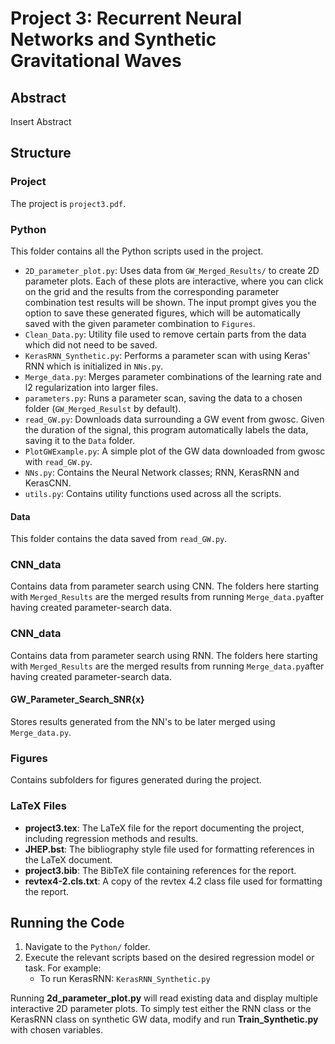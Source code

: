 # Project 3: Recurrent Neural Networks and Synthetic Gravitational Waves

## Abstract
Insert Abstract

## Structure

### Project
The project is `project3.pdf`.

### Python
This folder contains all the Python scripts used in the project.

- `2D_parameter_plot.py`: Uses data from `GW_Merged_Results/` to create 2D parameter plots. Each of these plots are interactive, where you can click on the grid and the results from the corresponding parameter combination test results will be shown. The input prompt gives you the option to save these generated figures, which will be automatically saved with the given parameter combination to `Figures`.
- `Clean_Data.py`: Utility file used to remove certain parts from the data which did not need to be saved.
- `KerasRNN_Synthetic.py`: Performs a parameter scan with using Keras' RNN which is initialized in `NNs.py`.
- `Merge_data.py`: Merges parameter combinations of the learning rate and l2 regularization into larger files.
- `parameters.py`: Runs a parameter scan, saving the data to a chosen folder (`GW_Merged_Resulst` by default).
- `read_GW.py`: Downloads data surrounding a GW event from gwosc. Given the duration of the signal, this program automatically labels the data, saving it to the `Data` folder.
- `PlotGWExample.py`: A simple plot of the GW data downloaded from gwosc with `read_GW.py`.
- `NNs.py`: Contains the Neural Network classes; RNN, KerasRNN and KerasCNN.
- `utils.py`: Contains utility functions used across all the scripts.

#### Data
This folder contains the data saved from `read_GW.py`.

### CNN_data
Contains data from parameter search using CNN. The folders here starting with `Merged_Results` are the merged results from running `Merge_data.py`after having created parameter-search data.

### CNN_data
Contains data from parameter search using RNN. The folders here starting with `Merged_Results` are the merged results from running `Merge_data.py`after having created parameter-search data.

#### GW_Parameter_Search_SNR{x}
Stores results generated from the NN's to be later merged using `Merge_data.py`.


### Figures
Contains subfolders for figures generated during the project.

### LaTeX Files
- **project3.tex**: The LaTeX file for the report documenting the project, including regression methods and results.
- **JHEP.bst**: The bibliography style file used for formatting references in the LaTeX document.
- **project3.bib**: The BibTeX file containing references for the report.
- **revtex4-2.cls.txt**: A copy of the revtex 4.2 class file used for formatting the report.

## Running the Code
1. Navigate to the `Python/` folder.
2. Execute the relevant scripts based on the desired regression model or task. For example:
   - To run KerasRNN: `KerasRNN_Synthetic.py`

Running **2d_parameter_plot.py** will read existing data and display multiple interactive 2D parameter plots. To simply test either the RNN class or the KerasRNN class on synthetic GW data, modify and run **Train_Synthetic.py** with chosen variables.